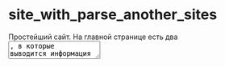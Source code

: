 # site_with_parse_another_sites
Простейший сайт. На главной странице есть два <textarea>, в которые выводится информация о парсинге нескольких других сайтах.
В первый блок выводится дата и время запроса, а также статус(успех/неудача). Во второй блок выводится: url-ссылка, заголовок страницы, кодировка, <h1>, если есть, в случае неудачи - только url.

Парсинг сайтов выполняется в фоновом режиме, в виде таймерных потоков, отдельных для каждого url. Данные парсинга загружаются в ту же базу данных. Загрузка потоков выполнена в виде команды (см. my_resource/management/commands/url_parser.py), вызов команды осуществляется в wsgi-файле. При работе потоков с базой данных используется блокировка, для избежания конфликтов.

Обновление данных на странице пользователя осуществляется с помощью ajax-запросов с интервалом в 5с.
Запуск проекта осуществляется командой python3 manage.py runserver.
